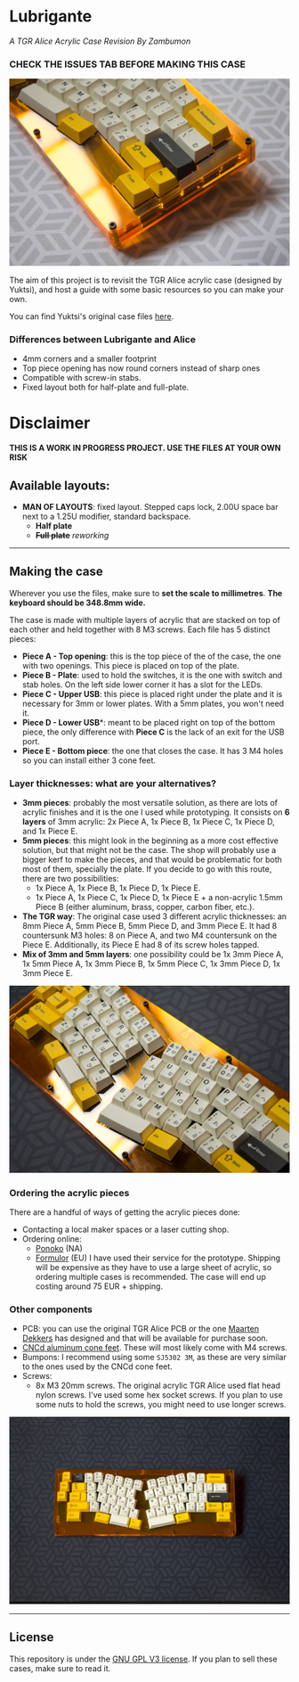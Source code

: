 # Lubrigante

_A TGR Alice Acrylic Case Revision By Zambumon_

### CHECK THE ISSUES TAB BEFORE MAKING THIS CASE

![Lubrigante](./misc/overview_half_plate.jpg)

The aim of this project is to revisit the TGR Alice acrylic case (designed by Yuktsi), and host a guide with some basic resources so you can make your own.

You can find Yuktsi's original case files [here](https://geekhack.org/index.php?topic=95054.msg2661499#msg2661499).



### Differences between Lubrigante and Alice

- 4mm corners and a smaller footprint
- Top piece opening has now round corners instead of sharp ones
- Compatible with screw-in stabs.
- Fixed layout both for half-plate and full-plate.

# Disclaimer

**THIS IS A WORK IN PROGRESS PROJECT. USE THE FILES AT YOUR OWN RISK**

## Available layouts:

- **MAN OF LAYOUTS**: fixed layout. Stepped caps lock, 2.00U space bar next to a 1.25U modifier, standard backspace.
  - **Half plate**
  - ~~**Full plate**~~ _reworking_

---

## Making the case

Wherever you use the files, make sure to **set the scale to millimetres**. **The keyboard should be 348.8mm wide.**

The case is made with multiple layers of acrylic that are stacked on top of each other and held together with 8 M3 screws. Each file has 5 distinct pieces:
- **Piece A - Top opening**: this is the top piece of the of the case, the one with two openings. This piece is placed on top of the plate.
- **Piece B - Plate**: used to hold the switches, it is the one with switch and stab holes. On the left side lower corner it has a slot for the LEDs.
- **Piece C - Upper USB**: this piece is placed right under the plate and it is necessary for 3mm or lower plates. With a 5mm plates, you won't need it.
- **Piece D - Lower USB***: meant to be placed right on top of the bottom piece, the only difference with **Piece C** is the lack of an exit for the USB port.
- **Piece E - Bottom piece**: the one that closes the case. It has 3 M4 holes so you can install either 3 cone feet.

### Layer thicknesses: what are your alternatives?

- **3mm pieces**: probably the most versatile solution, as there are lots of acrylic finishes and it is the one I used while prototyping. It consists on **6 layers** of 3mm acrylic: 2x Piece A, 1x Piece B, 1x Piece C, 1x Piece D, and 1x Piece E.
- **5mm pieces**: this might look in the beginning as a more cost effective solution, but that might not be the case. The shop will probably use a bigger kerf to make the pieces, and that would be problematic for both most of them, specially the plate. If you decide to go with this route, there are two possibilities:
  - 1x Piece A, 1x Piece B, 1x Piece D, 1x Piece E.
  - 1x Piece A, 1x Piece C, 1x Piece D, 1x Piece E + a non-acrylic 1.5mm Piece B (either aluminum, brass, copper, carbon fiber, etc.).
- **The TGR way**: The original case used 3 different acrylic thicknesses: an 8mm Piece A, 5mm Piece B, 5mm Piece D, and 3mm Piece E. It had 8 countersunk M3 holes: 8 on Piece A, and two M4 countersunk on the Piece E. Additionally, its Piece E had 8 of its screw holes tapped.
- **Mix of 3mm and 5mm layers**: one possibility could be 1x 3mm Piece A, 1x 5mm Piece A, 1x 3mm Piece B, 1x 5mm Piece C, 1x 3mm Piece D, 1x 3mm Piece E.

![Lubrigante](./misc/overview_half_plate_2.jpg)


###  Ordering the acrylic pieces

There are a handful of ways of getting the acrylic pieces done:
- Contacting a local maker spaces or a laser cutting shop.
- Ordering online:
  - [Ponoko](https://www.ponoko.com) (NA)
  - [Formulor](https://www.formulor.de) (EU) I have used their service for the prototype. Shipping will be expensive as they have to use a large sheet of acrylic, so ordering multiple cases is recommended. The case will end up costing around 75 EUR + shipping.

### Other components

- PCB: you can use the original TGR Alice PCB or the one [Maarten Dekkers](https://github.com/Maartenwut) has designed and that will be available for purchase soon.
- [CNCd aluminum cone feet](http://lmgtfy.com/?q=cnc+aluminum+cone+feet). These will most likely come with M4 screws.
- Bumpons: I recommend using some `SJ5302 3M`, as these are very similar to the ones used by the CNCd cone feet.
- Screws:
  - 8x M3 20mm screws. The original acrylic TGR Alice used flat head nylon screws. I've used some hex socket screws. If you plan to use some nuts to hold the screws, you might need to use longer screws.

![Lubrigante](./misc/overview_half_plate_3.jpg)

---

## License

This repository is under the [GNU GPL V3 license](./LICENSE). If you plan to sell these cases, make sure to read it.
